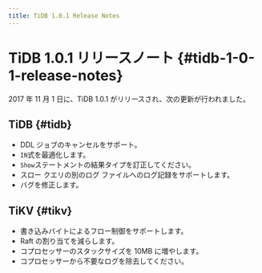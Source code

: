 ```yaml
---
title: TiDB 1.0.1 Release Notes
---
```


# TiDB 1.0.1 リリースノート {#tidb-1-0-1-release-notes}

2017 年 11 月 1 日に、TiDB 1.0.1 がリリースされ、次の更新が行われました。

## TiDB {#tidb}

-   DDL ジョブのキャンセルをサポート。
-   `IN`式を最適化します。
-   `Show`ステートメントの結果タイプを訂正してください。
-   スロー クエリの別のログ ファイルへのログ記録をサポートします。
-   バグを修正します。

## TiKV {#tikv}

-   書き込みバイトによるフロー制御をサポートします。
-   Raft の割り当てを減らします。
-   コプロセッサーのスタックサイズを 10MB に増やします。
-   コプロセッサーから不要なログを除去してください。
